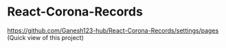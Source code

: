 # React-Corona-Records

https://github.com/Ganesh123-hub/React-Corona-Records/settings/pages    (Quick view of this project)
